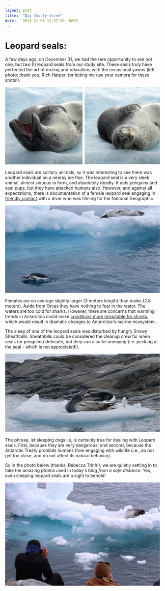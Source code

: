 ```yaml
---
layout: post
title:  "Day thirty-three"
date:   2019-01-05 12:37:39 -0600
---
```

# Leopard seals: 
A few days ago, on December 31, we had the rare opportunity to see not one, but *two* (!) leopard seals from our study site. These seals truly have perfected the art of dozing and relaxation, with the occasional yawns (left photo; thank you, Rich Harper, for letting me use your camera for these shots!).

![Leopard seal dozing and yawning](/assets/blog_photos/190105/leopardseal_181231.jpg)

Leopard seals are solitary animals, so it was interesting to see there was another individual on a nearby ice floe. The leopard seal is a very sleek animal, almost sinuous in form, and absolutely deadly. It eats penguins and seal pups, but they have attacked humans also. However, and against all expectations, there is documentation of a female leopard seal engaging in [friendly contact][friendly leopard seal] with a diver who was filming for the National Geographic. 

![Leopard seal dozing and yawning](/assets/blog_photos/190105/181231_leopard_seal_gentoo.jpg)

Females are on average slightly larger (3 meters length) than males (2.8 meters). Aside from Orcas they have nothing to fear in the water. The waters are too cold for sharks. However, there are concerns that warming trends in Antarctica could make [conditions more hospitable for sharks][conditions for sharks], which would result in dramatic changes to Antarctica's marine ecosystem.

The sleep of one of the leopard seals was disturbed by hungry Snowy Sheathbills. Sheathbills could be considered the cleanup crew for when seals (or penguins) defecate, but they can also be annoying (i.e. pecking at the seal - which is not appreciated!).

![Sheathbills and leopard seal](/assets/blog_photos/190105/123118_leopard_seal_sheathbills_screenshot.jpg)

The phrase, let sleeping dogs lie, is certainly true for dealing with Leopard seals. First, because they are very dangerous; and second, because the Antarctic Treaty prohibits humans from engaging with wildlife (i.e., do not get too close, and do not affect its natural behavior).

So in the photo below (thanks, Rebecca Trinh!), we are quietly settling in to take the amazing photos used in today's blog  *from a safe distance*. Yes, even sleeping leopard seals are a sight to behold!

![Settling in for photos](/assets/blog_photos/190105/img_5263.jpg)

[friendly leopard seal]: https://news.nationalgeographic.com/news/2014/03/140311-paul-nicklen-leopard-seal-photographer-viral/
[conditions for sharks]: https://web.uri.edu/quadangles/sharks-in-antarctica/
